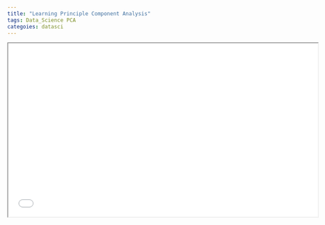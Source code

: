 ```yaml
---
title: "Learning Principle Component Analysis"  
tags: Data_Science PCA
categoies: datasci
---
```


<div class="pdf-container">
    <iframe src="/assests/docs/03-pca.pdf" height="400" width="712" allowfullscreen="false" framborder="10" title="Principal Component Analysis">
    </iframe>
</div>